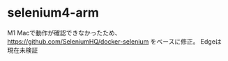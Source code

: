 # selenium4-arm

M1 Macで動作が確認できなかったため、https://github.com/SeleniumHQ/docker-selenium をベースに修正。
Edgeは現在未検証
